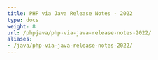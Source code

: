 ```yaml
---
title: PHP via Java Release Notes - 2022
type: docs
weight: 8
url: /phpjava/php-via-java-release-notes-2022/
aliases:
- /java/php-via-java-release-notes-2022/
---
```



